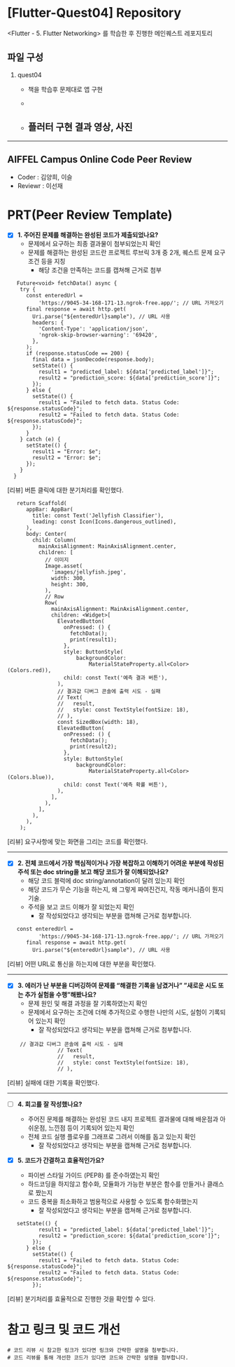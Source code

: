 # [Flutter-Quest04] Repository

<Flutter - 5. Flutter Networking> 를 학습한 후 진행한 메인퀘스트 레포지토리

## 파일 구성

1. quest04
   - 책을 학습후 문제대로 앱 구현
   - 

   - 플러터 구현 결과 영상, 사진
     - 



---

## AIFFEL Campus Online Code Peer Review

- Coder : 김양희, 이슬
- Reviewr : 이선재


# PRT(Peer Review Template)
- [X]  **1. 주어진 문제를 해결하는 완성된 코드가 제출되었나요?**
    - 문제에서 요구하는 최종 결과물이 첨부되었는지 확인
    - 문제를 해결하는 완성된 코드란 프로젝트 루브릭 3개 중 2개, 
    퀘스트 문제 요구조건 등을 지칭
        - 해당 조건을 만족하는 코드를 캡쳐해 근거로 첨부
```
   Future<void> fetchData() async {
    try {
      const enteredUrl =
          'https://9045-34-168-171-13.ngrok-free.app/'; // URL 가져오기
      final response = await http.get(
        Uri.parse("${enteredUrl}sample"), // URL 사용
        headers: {
          'Content-Type': 'application/json',
          'ngrok-skip-browser-warning': '69420',
        },
      );
      if (response.statusCode == 200) {
        final data = jsonDecode(response.body);
        setState(() {
          result1 = "predicted_label: ${data['predicted_label']}";
          result2 = "prediction_score: ${data['prediction_score']}";
        });
      } else {
        setState(() {
          result1 = "Failed to fetch data. Status Code: ${response.statusCode}";
          result2 = "Failed to fetch data. Status Code: ${response.statusCode}";
        });
      }
    } catch (e) {
      setState(() {
        result1 = "Error: $e";
        result2 = "Error: $e";
      });
    }
  }
```
[리뷰] 버튼 클릭에 대한 분기처리를 확인했다.  

```
   return Scaffold(
      appBar: AppBar(
        title: const Text('Jellyfish Classifier'),
        leading: const Icon(Icons.dangerous_outlined),
      ),
      body: Center(
        child: Column(
          mainAxisAlignment: MainAxisAlignment.center,
          children: [
            // 이미지
            Image.asset(
              'images/jellyfish.jpeg',
              width: 300,
              height: 300,
            ),
            // Row
            Row(
              mainAxisAlignment: MainAxisAlignment.center,
              children: <Widget>[
                ElevatedButton(
                  onPressed: () {
                    fetchData();
                    print(result1);
                  },
                  style: ButtonStyle(
                      backgroundColor:
                          MaterialStateProperty.all<Color>(Colors.red)),
                  child: const Text('예측 결과 버튼'),
                ),
                // 결과값 디버그 콘솔에 출력 시도 - 실패
                // Text(
                //   result,
                //   style: const TextStyle(fontSize: 18),
                // ),
                const SizedBox(width: 18),
                ElevatedButton(
                  onPressed: () {
                    fetchData();
                    print(result2);
                  },
                  style: ButtonStyle(
                      backgroundColor:
                          MaterialStateProperty.all<Color>(Colors.blue)),
                  child: const Text('예측 확률 버튼'),
                ),
              ],
            ),
          ],
        ),
      ),
    );
```
[리뷰] 요구사항에 맞는 화면을 그리는 코드를 확인했다.  

---
    
- [X]  **2. 전체 코드에서 가장 핵심적이거나 가장 복잡하고 이해하기 어려운 부분에 작성된 
주석 또는 doc string을 보고 해당 코드가 잘 이해되었나요?**
    - 해당 코드 블럭에 doc string/annotation이 달려 있는지 확인
    - 해당 코드가 무슨 기능을 하는지, 왜 그렇게 짜여진건지, 작동 메커니즘이 뭔지 기술.
    - 주석을 보고 코드 이해가 잘 되었는지 확인
        - 잘 작성되었다고 생각되는 부분을 캡쳐해 근거로 첨부합니다.
```
   const enteredUrl =
          'https://9045-34-168-171-13.ngrok-free.app/'; // URL 가져오기
      final response = await http.get(
        Uri.parse("${enteredUrl}sample"), // URL 사용
```
[리뷰] 어떤 URL로 통신을 하는지에 대한 부분을 확인했다.  

---

        
- [X]  **3. 에러가 난 부분을 디버깅하여 문제를 “해결한 기록을 남겼거나” 
”새로운 시도 또는 추가 실험을 수행”해봤나요?**
    - 문제 원인 및 해결 과정을 잘 기록하였는지 확인
    - 문제에서 요구하는 조건에 더해 추가적으로 수행한 나만의 시도, 
    실험이 기록되어 있는지 확인
        - 잘 작성되었다고 생각되는 부분을 캡쳐해 근거로 첨부합니다.

```
    // 결과값 디버그 콘솔에 출력 시도 - 실패
                // Text(
                //   result,
                //   style: const TextStyle(fontSize: 18),
                // ),
```
[리뷰] 실패에 대한 기록을 확인했다.  

---

- [ ]  **4. 회고를 잘 작성했나요?**
    - 주어진 문제를 해결하는 완성된 코드 내지 프로젝트 결과물에 대해
    배운점과 아쉬운점, 느낀점 등이 기록되어 있는지 확인
    - 전체 코드 실행 플로우를 그래프로 그려서 이해를 돕고 있는지 확인
        - 잘 작성되었다고 생각되는 부분을 캡쳐해 근거로 첨부합니다.


        
- [X]  **5. 코드가 간결하고 효율적인가요?**
    - 파이썬 스타일 가이드 (PEP8) 를 준수하였는지 확인
    - 하드코딩을 하지않고 함수화, 모듈화가 가능한 부분은 함수를 만들거나 클래스로 짰는지
    - 코드 중복을 최소화하고 범용적으로 사용할 수 있도록 함수화했는지
        - 잘 작성되었다고 생각되는 부분을 캡쳐해 근거로 첨부합니다.
     
```
   setState(() {
          result1 = "predicted_label: ${data['predicted_label']}";
          result2 = "prediction_score: ${data['prediction_score']}";
        });
      } else {
        setState(() {
          result1 = "Failed to fetch data. Status Code: ${response.statusCode}";
          result2 = "Failed to fetch data. Status Code: ${response.statusCode}";
        });
```
[리뷰] 분기처리를 효율적으로 진행한 것을 확인할 수 있다.  






# 참고 링크 및 코드 개선
```
# 코드 리뷰 시 참고한 링크가 있다면 링크와 간략한 설명을 첨부합니다.
# 코드 리뷰를 통해 개선한 코드가 있다면 코드와 간략한 설명을 첨부합니다.
```
